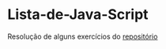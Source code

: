 # Lista-de-Java-Script
<p> Resolução de alguns exercícios do <a href= "https://github.com/huogerac/guia-para-aprender-js-lista-exercicios">repositório</a></p>

